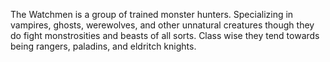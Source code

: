 The Watchmen is a group of trained monster hunters. Specializing in vampires, ghosts, werewolves, and other unnatural creatures though they do fight monstrosities and beasts of all sorts. Class wise they tend towards being rangers, paladins, and eldritch knights.
